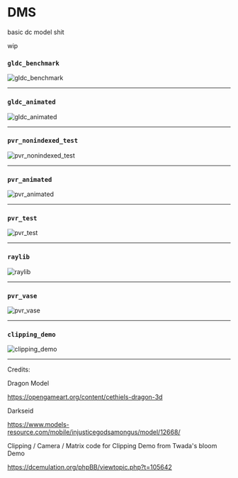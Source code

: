 # DMS
basic dc model shit

wip




###  `gldc_benchmark`

![gldc_benchmark](images/gldc_benchmark.png)

---

###  `gldc_animated`


![gldc_animated](images/gldc_animated.png)

---

###  `pvr_nonindexed_test`


![pvr_nonindexed_test](images/pvr_nonindexed_test.png)

---

###  `pvr_animated`


![pvr_animated](images/pvr_animated.png)

---

###  `pvr_test`


![pvr_test](images/pvr_test.png)

---

###  `raylib`


![raylib](images/raylib.png)

---

###  `pvr_vase`


![pvr_vase](images/pvr_vase.png)

---

###  `clipping_demo`


![clipping_demo](images/clipping_demo.png)

---
















Credits:

Dragon Model

https://opengameart.org/content/cethiels-dragon-3d

Darkseid

https://www.models-resource.com/mobile/injusticegodsamongus/model/12668/

Clipping / Camera / Matrix code for Clipping Demo from Twada's bloom Demo

https://dcemulation.org/phpBB/viewtopic.php?t=105642


